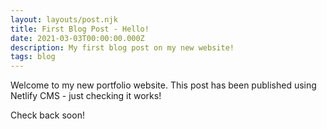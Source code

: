 ```yaml
---
layout: layouts/post.njk
title: First Blog Post - Hello!
date: 2021-03-03T00:00:00.000Z
description: My first blog post on my new website!
tags: blog
---
```

Welcome to my new portfolio website. This post has been published using Netlify CMS - just checking it works!

Check back soon!